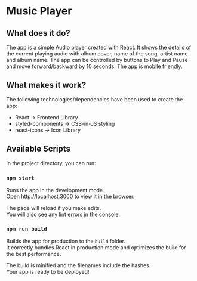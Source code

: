 # Music Player

## What does it do?

The app is a simple Audio player created with React. It shows the details of the current playing audio with album cover, name of the song, artist name and album name. The app can be controlled by buttons 
to Play and Pause and move forward/backward by 10 seconds. The app is mobile friendly. 

## What makes it work?

The following technologies/dependencies have been used to create the app:

* React -> Frontend Library
* styled-components -> CSS-in-JS styling
* react-icons -> Icon Library

## Available Scripts

In the project directory, you can run:

### `npm start`

Runs the app in the development mode.\
Open [http://localhost:3000](http://localhost:3000) to view it in the browser.

The page will reload if you make edits.\
You will also see any lint errors in the console.

### `npm run build`

Builds the app for production to the `build` folder.\
It correctly bundles React in production mode and optimizes the build for the best performance.

The build is minified and the filenames include the hashes.\
Your app is ready to be deployed!
